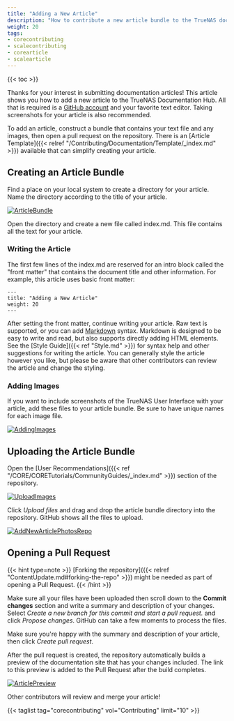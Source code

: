 ```yaml
---
title: "Adding a New Article"
description: "How to contribute a new article bundle to the TrueNAS documentation."
weight: 20
tags:
- corecontributing
- scalecontributing
- corearticle
- scalearticle
---
```


{{< toc >}}

Thanks for your interest in submitting documentation articles!
This article shows you how to add a new article to the TrueNAS Documentation Hub.
All that is required is a [GitHub account](https://github.com) and your favorite text editor.
Taking screenshots for your article is also recommended.

To add an article, construct a bundle that contains your text file and any images, then open a pull request on the repository.
There is an [Article Template]({{< relref "/Contributing/Documentation/Template/_index.md" >}}) available that can simplify creating your article.

## Creating an Article Bundle

Find a place on your local system to create a directory for your article.
Name the directory according to the title of your article.

[![ArticleBundle](/images/Contribute/HugoNewArticleBundle.png "Creating an Article Bundle")](/images/Contribute/HugoNewArticleBundle.png)

Open the directory and create a new file called <file>index.md</file>.
This file contains all the text for your article.

### Writing the Article

The first few lines of the <file>index.md</file> are reserved for an intro block called the "front matter" that contains the document title and other information.
For example, this article uses basic front matter:

```
---
title: "Adding a New Article"
weight: 20
---
```

After setting the front matter, continue writing your article.
Raw text is supported, or you can add [Markdown](https://daringfireball.net/projects/markdown/) syntax.
Markdown is designed to be easy to write and read, but also supports directly adding HTML elements.
See the [Style Guide]({{< ref "Style.md" >}}) for syntax help and other suggestions for writing the article.
You can generally style the article however you like, but please be aware that other contributors can review the article and change the styling.

### Adding Images

If you want to include screenshots of the TrueNAS User Interface with your article, add these files to your article bundle.
Be sure to have unique names for each image file.

[![AddingImages](/images/Contribute/HugoArticleBundle.png "Adding Images")](/images/Contribute/HugoArticleBundle.png)

## Uploading the Article Bundle

Open the [User Recommendations]({{< ref "/CORE/CORETutorials/CommunityGuides/_index.md" >}}) section of the repository.

[![UploadImages](/images/Contribute/UploadingNewArticleBundle.png "Uploading Images")](/images/Contribute/UploadingNewArticleBundle.png)

Click *Upload files* and drag and drop the article bundle directory into the repository.
GitHub shows all the files to upload.

[![AddNewArticlePhotosRepo](/images/Contribute/AddNewArticlePhotosRepo.png "Adding Images Repo")](/images/Contribute/AddNewArticlePhotosRepo.png)

## Opening a Pull Request

{{< hint type=note >}}
[Forking the repository]({{< relref "ContentUpdate.md#forking-the-repo" >}}) might be needed as part of opening a Pull Request.
{{< /hint >}}

Make sure all your files have been uploaded then scroll down to the **Commit changes** section and write a summary and description of your changes.
Select *Create a new branch for this commit and start a pull request.* and click *Propose changes*.
GitHub can take a few moments to process the files.

Make sure you're happy with the summary and description of your article, then click *Create pull request*.

After the pull request is created, the repository automatically builds a preview of the documentation site that has your changes included.
The link to this preview is added to the Pull Request after the build completes.

[![ArticlePreview](/images/Contribute/NewArticlePreview.png "Article Preview")](/images/Contribute/NewArticlePreview.png)

Other contributors will review and merge your article!  

{{< taglist tag="corecontributing" vol="Contributing" limit="10" >}}
